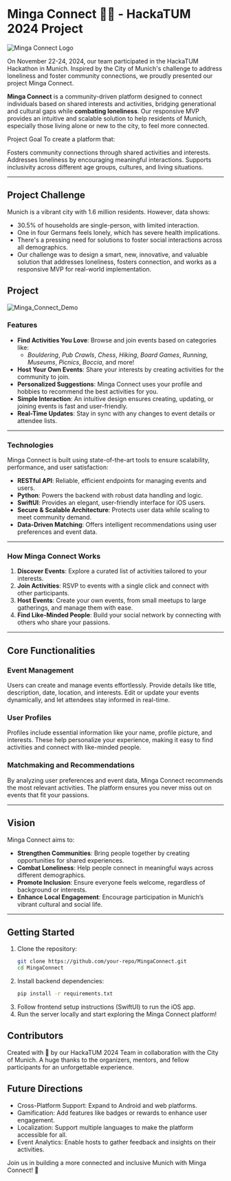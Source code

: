 # Minga Connect 💛🥨 - HackaTUM 2024 Project

![Minga Connect Logo](Assets/images/MingaSmall.png)

On November 22-24, 2024, our team participated in the HackaTUM Hackathon in Munich. 
Inspired by the City of Munich's challenge to address loneliness and foster community connections,
we proudly presented our project Minga Connect.

**Minga Connect** is a community-driven platform designed to connect individuals based on shared interests and activities, bridging generational and cultural gaps while **combating loneliness**. Our responsive MVP provides an intuitive and scalable solution to help residents of Munich, especially those living alone or new to the city, to feel more connected.

Project Goal
To create a platform that:

Fosters community connections through shared activities and interests.
Addresses loneliness by encouraging meaningful interactions.
Supports inclusivity across different age groups, cultures, and living situations.

---

## Project Challenge

Munich is a vibrant city with 1.6 million residents. However, data shows:

- 30.5% of households are single-person, with limited interaction.
- One in four Germans feels lonely, which has severe health implications.
- There's a pressing need for solutions to foster social interactions across all demographics.
- Our challenge was to design a smart, new, innovative, and valuable solution that addresses loneliness, fosters connection, and works as a responsive MVP for real-world implementation.

## Project

![Minga_Connect_Demo](Assets/images/DemoImage.jpeg)


### Features

- **Find Activities You Love**: Browse and join events based on categories like:
  - *Bouldering*, *Pub Crawls*, *Chess*, *Hiking*, *Board Games*, *Running*, *Museums*, *Picnics*, *Boccia*, and more!
- **Host Your Own Events**: Share your interests by creating activities for the community to join.
- **Personalized Suggestions**: Minga Connect uses your profile and hobbies to recommend the best activities for you.
- **Simple Interaction**: An intuitive design ensures creating, updating, or joining events is fast and user-friendly.
- **Real-Time Updates**: Stay in sync with any changes to event details or attendee lists.

---

### Technologies

Minga Connect is built using state-of-the-art tools to ensure scalability, performance, and user satisfaction:

- **RESTful API**: Reliable, efficient endpoints for managing events and users.
- **Python**: Powers the backend with robust data handling and logic.
- **SwiftUI**: Provides an elegant, user-friendly interface for iOS users.
- **Secure & Scalable Architecture**: Protects user data while scaling to meet community demand.
- **Data-Driven Matching**: Offers intelligent recommendations using user preferences and event data.

---

### How Minga Connect Works

1. **Discover Events**: Explore a curated list of activities tailored to your interests.
2. **Join Activities**: RSVP to events with a single click and connect with other participants.
3. **Host Events**: Create your own events, from small meetups to large gatherings, and manage them with ease.
4. **Find Like-Minded People**: Build your social network by connecting with others who share your passions.

---

## Core Functionalities

### Event Management
Users can create and manage events effortlessly. Provide details like title, description, date, location, and interests. Edit or update your events dynamically, and let attendees stay informed in real-time.

### User Profiles
Profiles include essential information like your name, profile picture, and interests. These help personalize your experience, making it easy to find activities and connect with like-minded people.

### Matchmaking and Recommendations
By analyzing user preferences and event data, Minga Connect recommends the most relevant activities. The platform ensures you never miss out on events that fit your passions.

---

## Vision

Minga Connect aims to:
- **Strengthen Communities**: Bring people together by creating opportunities for shared experiences.
- **Combat Loneliness**: Help people connect in meaningful ways across different demographics.
- **Promote Inclusion**: Ensure everyone feels welcome, regardless of background or interests.
- **Enhance Local Engagement**: Encourage participation in Munich’s vibrant cultural and social life.

---

## Getting Started

1. Clone the repository:
   ```bash
   git clone https://github.com/your-repo/MingaConnect.git
   cd MingaConnect
2. Install backend dependencies:
    ```bash
   pip install -r requirements.txt
3. Follow frontend setup instructions (SwiftUI) to run the iOS app. 
4. Run the server locally and start exploring the Minga Connect platform!

## Contributors

Created with 💛 by our HackaTUM 2024 Team in collaboration with the City of Munich. A huge thanks to the organizers, mentors, and fellow participants for an unforgettable experience.

## Future Directions

- Cross-Platform Support: Expand to Android and web platforms.
- Gamification: Add features like badges or rewards to enhance user engagement.
- Localization: Support multiple languages to make the platform accessible for all.
- Event Analytics: Enable hosts to gather feedback and insights on their activities.

Join us in building a more connected and inclusive Munich with Minga Connect! 💛